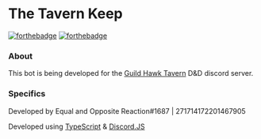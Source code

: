 # The Tavern Keep

[![forthebadge](https://forthebadge.com/images/badges/fuck-it-ship-it.svg)](https://forthebadge.com)
[![forthebadge](https://forthebadge.com/images/badges/powered-by-black-magic.svg)](https://forthebadge.com)

### About

This bot is being developed for the [Guild Hawk Tavern](https://discord.gg/BMAgeaE3B2) D&D discord server.

### Specifics

Developed by Equal and Opposite Reaction#1687 | 271714172201467905

Developed using [TypeScript](https://www.typescriptlang.org/) & [Discord.JS](https://discord.js.org/#/)
